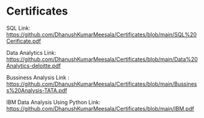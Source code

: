 # Certificates

SQL Link:  
https://github.com/DhanushKumarMeesala/Certificates/blob/main/SQL%20Cerificate.pdf


Data Analytics  Link:
https://github.com/DhanushKumarMeesala/Certificates/blob/main/Data%20Analytics-deloitte.pdf


Bussiness Analysis Link :
 https://github.com/DhanushKumarMeesala/Certificates/blob/main/Bussiness%20Analysis-TATA.pdf


 IBM Data Analysis Using Python Link:
   https://github.com/DhanushKumarMeesala/Certificates/blob/main/IBM.pdf
